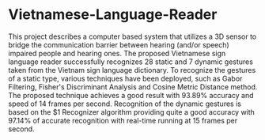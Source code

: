 # Vietnamese-Language-Reader

This project describes a computer based system that utilizes a 3D sensor to bridge the communication barrier between hearing (and/or speech) impaired people and hearing ones. The proposed Vietnamese sign language reader successfully recognizes 28 static and 7 dynamic gestures taken from the Vietnam sign language dictionary. To recognize the gestures of a static type, various techniques have been deployed, such as Gabor Filtering, Fisher's Discriminant Analysis and Cosine Metric Distance method. The proposed technique achieves a good result with 93.89% accuracy and speed of 14 frames per second. Recognition of the dynamic gestures is based on the $1 Recognizer algorithm providing quite a good accuracy with 97.14% of accurate recognition with real-time running at 15 frames per second.
